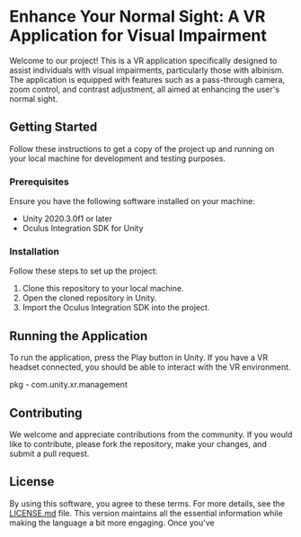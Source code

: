 # Enhance Your Normal Sight: A VR Application for Visual Impairment

Welcome to our project! This is a VR application specifically designed to assist individuals with visual impairments, particularly those with albinism. The application is equipped with features such as a pass-through camera, zoom control, and contrast adjustment, all aimed at enhancing the user's normal sight.

## Getting Started

Follow these instructions to get a copy of the project up and running on your local machine for development and testing purposes.

### Prerequisites

Ensure you have the following software installed on your machine:

- Unity 2020.3.0f1 or later
- Oculus Integration SDK for Unity

### Installation

Follow these steps to set up the project:

1. Clone this repository to your local machine.
2. Open the cloned repository in Unity.
3. Import the Oculus Integration SDK into the project.

## Running the Application

To run the application, press the Play button in Unity. If you have a VR headset connected, you should be able to interact with the VR environment.


pkg - 
com.unity.xr.management


## Contributing

We welcome and appreciate contributions from the community. If you would like to contribute, please fork the repository, make your changes, and submit a pull request.

## License

By using this software, you agree to these terms. For more details, see the [LICENSE.md](LICENSE.md) file.
This version maintains all the essential information while making the language a bit more engaging. Once you've


